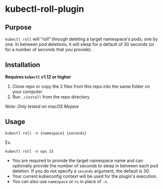 # kubectl-roll-plugin

## Purpose

`kubectl roll` will "roll" through deleting a target namespace's pods, one by one. In between pod deletions, it will sleep for a default of 30 seconds (or for a number of seconds that you provide).

## Installation

**Requires `kubectl` v1.12 or higher**

1. Clone repo or copy the 2 files from this repo into the same folder on your computer
2. Run `./install` from the repo directory

*Note: Only tested on macOS Mojave*

## Usage

`kubectl roll -n {namespace} {seconds}`

Ex.

`kubectl roll -n ops 15`

- You are required to provide the target namespace name and can optionally provide the number of seconds to sleep in between each pod deletion. If you do not specify a `seconds` argument, the default is 30. 
- Your current kubeconfig context will be used for the plugin's execution.
- You can also use `namespace` or `ns` in place of `-n`.
